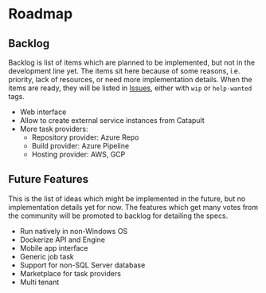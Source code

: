 # Roadmap

## Backlog

Backlog is list of items which are planned to be implemented, but not in the development line yet.
The items sit here because of some reasons, i.e. priority, lack of resources, or need more implementation details.
When the items are ready, they will be listed in [Issues](https://github.com/Polyrific-Inc/OpenCatapult/issues), either with `wip` or `help-wanted` tags.

- Web interface
- Allow to create external service instances from Catapult
- More task providers:
  - Repository provider: Azure Repo
  - Build provider: Azure Pipeline
  - Hosting provider: AWS, GCP

## Future Features

This is the list of ideas which might be implemented in the future, but no implementation details yet for now.
The features which get many votes from the community will be promoted to backlog for detailing the specs.

- Run natively in non-Windows OS
- Dockerize API and Engine
- Mobile app interface
- Generic job task
- Support for non-SQL Server database
- Marketplace for task providers
- Multi tenant